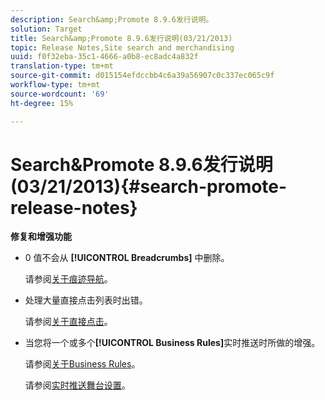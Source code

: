 ```yaml
---
description: Search&amp;Promote 8.9.6发行说明。
solution: Target
title: Search&amp;Promote 8.9.6发行说明(03/21/2013)
topic: Release Notes,Site search and merchandising
uuid: f0f32eba-35c1-4666-a0b8-ec8adc4a832f
translation-type: tm+mt
source-git-commit: d015154efdccbb4c6a39a56907c0c337ec065c9f
workflow-type: tm+mt
source-wordcount: '69'
ht-degree: 15%

---
```



# Search&amp;Promote 8.9.6发行说明(03/21/2013){#search-promote-release-notes}

**修复和增强功能**

* 0 值不会从 **[!UICONTROL Breadcrumbs]** 中删除。

   请参阅[关于痕迹导航](../c-about-design-menu/c-about-breadcrumbs.md#concept_FB8A943C594A4A1593B118141DA61F03)。

* 处理大量直接点击列表时出错。

   请参阅[关于直接点击](../c-about-rules-menu/c-about-direct-hits.md#concept_C5EE074A19FD4D5B8DD21DB575E35565)。

* 当您将一个或多个&#x200B;**[!UICONTROL Business Rules]**&#x200B;实时推送时所做的增强。

   请参阅[关于Business Rules](../c-about-rules-menu/c-about-business-rules.md#concept_2A93D76216754D3D8412CDEA00BD26BD)。

   请参阅[实时推送舞台设置](../c-about-staging.md#task_44306783B4C0408AAA58B471DAF2D9A4)。

